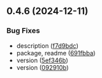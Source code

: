 ## 0.4.6 (2024-12-11)


### Bug Fixes

* description ([f7d9bdc](https://github.com/andrehrferreira/cmmv-middleware/commit/f7d9bdc96eea098404cc7ad82b54ef261955af09))
* package, readme ([691fbba](https://github.com/andrehrferreira/cmmv-middleware/commit/691fbba53e8d1f1106c9ec2e7be7d5561cfc4839))
* version ([5ef346b](https://github.com/andrehrferreira/cmmv-middleware/commit/5ef346b38691770261d4a5872e7766dcde6c0908))
* version ([092910b](https://github.com/andrehrferreira/cmmv-middleware/commit/092910b996726429ec0f30294d15130549e88687))




